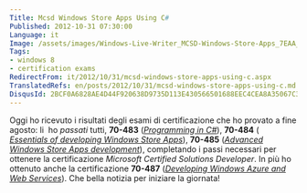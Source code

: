 ```yaml
---
Title: Mcsd Windows Store Apps Using C#
Published: 2012-10-31 07:30:00
Language: it
Image: /assets/images/Windows-Live-Writer_MCSD-Windows-Store-Apps_7EAA_MCSD_WindowsStoreApps_3.png
Tags:
- windows 8
- certification exams
RedirectFrom: it/2012/10/31/mcsd-windows-store-apps-using-c.aspx
TranslatedRefs: en/posts/2012/10/31/mcsd-windows-store-apps-using-c.md
DisqusId: 2BCF0A6828AE4D44F920638D9735D113E430566501688EEC4CEA8A35067C36F9
---
```

Oggi ho ricevuto i risultati degli esami di certificazione che ho provato a fine agosto: li  ho *passati* tutti, **70-483** (<a href="http://www.microsoft.com/learning/en/us/Exam.aspx?ID=70-483" target="_blank">*Programming in C#*</a>), **70-484** (*<a href="http://www.microsoft.com/learning/en/us/exam.aspx?id=70-484#tab1"> Essentials of developing Windows Store Apps</a>*), **70-485** (*<a href="http://www.microsoft.com/learning/en/us/Exam.aspx?ID=70-485">Advanced Windows Store Apps development</a>*), completando i passi necessari per ottenere la certificazione *Microsoft Certified Solutions Developer*. In più ho ottenuto anche la certificazione **70-487** (<a href="http://www.microsoft.com/learning/en/us/Exam.aspx?ID=70-487&locale=en-us" target="_blank">*Developing Windows Azure and Web Services*</a>). Che bella notizia per iniziare la giornata!
